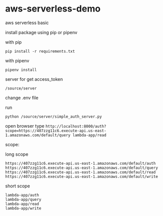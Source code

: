 # aws-serverless-demo
aws serverless basic

install package using pip or pipenv

with pip
```
pip install -r requirements.txt
```

with pipenv
```
pipenv install
```


server for get access_token

``/source/server``

change .env file

run 
```
python /source/server/simple_auth_server.py
```

open browser type `http://localhost:8000/auth?scope=https://407zzg11c6.execute-api.us-east-1.amazonaws.com/default/query lambda-app/read`

scope:

long scope

```agsl
https://407zzg11c6.execute-api.us-east-1.amazonaws.com/default/auth
https://407zzg11c6.execute-api.us-east-1.amazonaws.com/default/query
https://407zzg11c6.execute-api.us-east-1.amazonaws.com/default/read
https://407zzg11c6.execute-api.us-east-1.amazonaws.com/default/write
```

short scope

```agsl
lambda-app/auth
lambda-app/query
lambda-app/read
lambda-app/write
```
